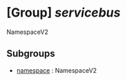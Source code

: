 # [Group] _servicebus_

NamespaceV2

## Subgroups

- [namespace](/Commands/servicebus/namespace/readme.md)
: NamespaceV2
